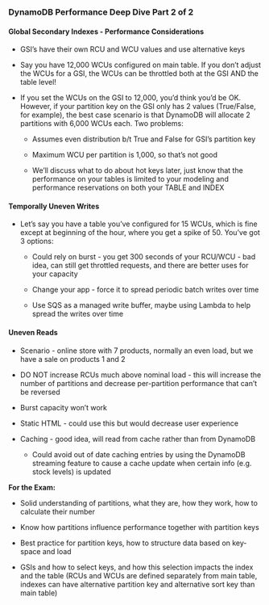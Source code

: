 ### DynamoDB Performance Deep Dive Part 2 of 2

#### Global Secondary Indexes - Performance Considerations

* GSI’s have their own RCU and WCU values and use alternative keys

* Say you have 12,000 WCUs configured on main table.  If you don’t adjust the WCUs for a GSI, the WCUs can be throttled both at the GSI AND the table level!

* If you set the WCUs on the GSI to 12,000, you’d think you’d be OK.  However, if your partition key on the GSI only has 2 values (True/False, for example), the best case scenario is that DynamoDB will allocate 2 partitions with 6,000 WCUs each.  Two problems:

    * Assumes even distribution b/t True and False for GSI’s partition key

    * Maximum WCU per partition is 1,000, so that’s not good

    * We’ll discuss what to do about hot keys later, just know that the performance on your tables is limited to your modeling and performance reservations on both your TABLE and INDEX

#### Temporally Uneven Writes

* Let’s say you have a table you’ve configured for 15 WCUs, which is fine except at beginning of the hour, where you get a spike of 50.  You’ve got 3 options:

    * Could rely on burst - you get 300 seconds of your RCU/WCU - bad idea, can still get throttled requests, and there are better uses for your capacity

    * Change your app - force it to spread periodic batch writes over time

    * Use SQS as a managed write buffer, maybe using Lambda to help spread the writes over time

#### Uneven Reads

* Scenario - online store with 7 products, normally an even load, but we have a sale on products 1 and 2

* DO NOT increase RCUs much above nominal load - this will increase the number of partitions and decrease per-partition performance that can’t be reversed

* Burst capacity won’t work

* Static HTML - could use this but would decrease user experience

* Caching - good idea, will read from cache rather than from DynamoDB

    * Could avoid out of date caching entries by using the DynamoDB streaming feature to cause a cache update when certain info (e.g. stock levels) is updated

**For the Exam:**

* Solid understanding of partitions, what they are, how they work, how to calculate their number

* Know how partitions influence performance together with partition keys

* Best practice for partition keys, how to structure data based on key-space and load

* GSIs and how to select keys, and how this selection impacts the index and the table (RCUs and WCUs are defined separately from main table, indexes can have alternative partition key and alternative sort key than main table)
